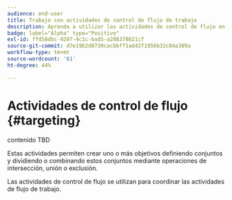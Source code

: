 ```yaml
---
audience: end-user
title: Trabajo con actividades de control de flujo de trabajo
description: Aprenda a utilizar las actividades de control de flujo en los flujos de trabajo web de Adobe Campaign
badge: label="Alpha" type="Positive"
exl-id: ffd58dbc-9207-4c1c-bad5-a208378621cf
source-git-commit: d7e19b2d8730cacbbff1ad42f1956b32c84a309a
workflow-type: tm+mt
source-wordcount: '61'
ht-degree: 44%

---
```


# Actividades de control de flujo {#targeting}

contenido TBD

<!--à reformuler-->Estas actividades permiten crear uno o más objetivos definiendo conjuntos y dividiendo o combinando estos conjuntos mediante operaciones de intersección, unión o exclusión.

Las actividades de control de flujo se utilizan para coordinar las actividades de flujo de trabajo.

